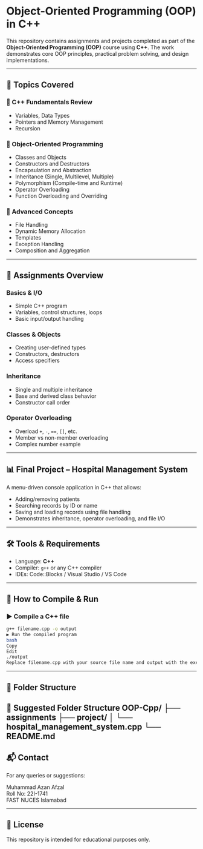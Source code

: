 # Object-Oriented Programming (OOP) in C++

This repository contains assignments and projects completed as part of the **Object-Oriented Programming (OOP)** course using **C++**. The work demonstrates core OOP principles, practical problem solving, and design implementations.

---

## 📘 Topics Covered

### 🔹 C++ Fundamentals Review
- Variables, Data Types
- Pointers and Memory Management
- Recursion

### 🔹 Object-Oriented Programming
- Classes and Objects
- Constructors and Destructors
- Encapsulation and Abstraction
- Inheritance (Single, Multilevel, Multiple)
- Polymorphism (Compile-time and Runtime)
- Operator Overloading
- Function Overloading and Overriding

### 🔹 Advanced Concepts
- File Handling
- Dynamic Memory Allocation
- Templates
- Exception Handling
- Composition and Aggregation

---

## 📘 Assignments Overview

###  Basics & I/O
- Simple C++ program
- Variables, control structures, loops
- Basic input/output handling

###  Classes & Objects
- Creating user-defined types
- Constructors, destructors
- Access specifiers

###  Inheritance
- Single and multiple inheritance
- Base and derived class behavior
- Constructor call order

###  Operator Overloading
- Overload `+`, `-`, `==`, `[]`, etc.
- Member vs non-member overloading
- Complex number example

---

## 📊 Final Project – Hospital Management System

A menu-driven console application in C++ that allows:
- Adding/removing patients
- Searching records by ID or name
- Saving and loading records using file handling
- Demonstrates inheritance, operator overloading, and file I/O

---

## 🛠 Tools & Requirements
- Language: **C++**
- Compiler: `g++` or any C++ compiler
- IDEs: Code::Blocks / Visual Studio / VS Code

---

## 🚀 How to Compile & Run

### ▶️ Compile a C++ file
```bash
g++ filename.cpp -o output
▶️ Run the compiled program
bash
Copy
Edit
./output
Replace filename.cpp with your source file name and output with the executable name.
```
---
## 📂 Folder Structure
📂 Suggested Folder Structure
OOP-Cpp/
├── assignments
├── project/
│   └── hospital_management_system.cpp
└── README.md
---

## 📬 Contact

For any queries or suggestions:

Muhammad Azan Afzal  
Roll No: 22I-1741  
FAST NUCES Islamabad

---

## 📃 License

This repository is intended for educational purposes only.

